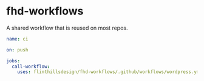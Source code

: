 # fhd-workflows

A shared workflow that is reused on most repos.

```yaml
name: ci

on: push

jobs:
  call-workflow:
    uses: flinthillsdesign/fhd-workflows/.github/workflows/wordpress.yml@master
```
